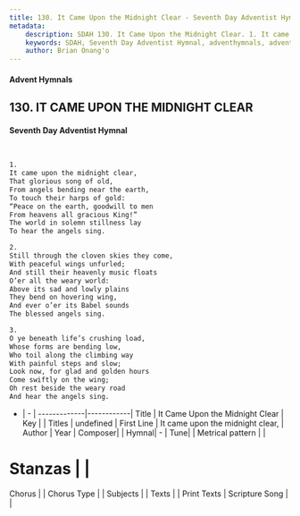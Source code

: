 ```yaml
---
title: 130. It Came Upon the Midnight Clear - Seventh Day Adventist Hymnal
metadata:
    description: SDAH 130. It Came Upon the Midnight Clear. 1. It came upon the midnight clear, That glorious song of old, From angels bending near the earth, To touch their harps of gold: “Peace on the earth, goodwill to men From heavens all gracious King!” The world in solemn stillness lay To hear the angels sing.
    keywords: SDAH, Seventh Day Adventist Hymnal, adventhymnals, advent hymnals, It Came Upon the Midnight Clear, It came upon the midnight clear, 
    author: Brian Onang'o
---
```


#### Advent Hymnals
## 130. IT CAME UPON THE MIDNIGHT CLEAR
#### Seventh Day Adventist Hymnal

```txt


1.
It came upon the midnight clear,
That glorious song of old,
From angels bending near the earth,
To touch their harps of gold:
“Peace on the earth, goodwill to men
From heavens all gracious King!”
The world in solemn stillness lay
To hear the angels sing.

2.
Still through the cloven skies they come,
With peaceful wings unfurled;
And still their heavenly music floats
O’er all the weary world:
Above its sad and lowly plains
They bend on hovering wing,
And ever o’er its Babel sounds
The blessed angels sing.

3.
O ye beneath life’s crushing load,
Whose forms are bending low,
Who toil along the climbing way
With painful steps and slow;
Look now, for glad and golden hours
Come swiftly on the wing;
Oh rest beside the weary road
And hear the angels sing.


```

- |   -  |
-------------|------------|
Title | It Came Upon the Midnight Clear |
Key |  |
Titles | undefined |
First Line | It came upon the midnight clear, |
Author | 
Year | 
Composer|  |
Hymnal|  - |
Tune|  |
Metrical pattern | |
# Stanzas |  |
Chorus |  |
Chorus Type |  |
Subjects |  |
Texts |  |
Print Texts | 
Scripture Song |  |
  
